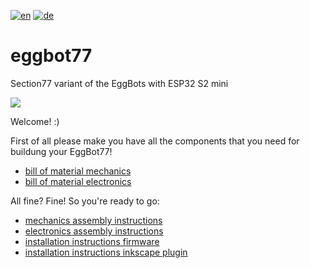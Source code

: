 [![en](https://img.shields.io/badge/lang-en-red.svg)](https://github.com/section77/eggbot77/blob/main/README.en.md)
[![de](https://img.shields.io/badge/lang-de-blue.svg)](https://github.com/section77/eggbot77/blob/main/README.md)

# eggbot77

Section77 variant of the EggBots with ESP32 S2 mini

![](eb77-eh21.jpeg)

Welcome! :)

First of all please make you have all the components that you need for buildung your EggBot77!
* [bill of material mechanics](./mechanics/BOM.en.md)
* [bill of material electronics](./electronics/BOM.en.md)

All fine? Fine! So you're ready to go:
* [mechanics assembly instructions](./mechanics/assembly/README.en.md)
* [electronics assembly instructions](./electronics/assembly/README.en.md)
* [installation instructions firmware](./firmware/README.md)
* [installation instructions inkscape plugin](./inkscape_1.x_extension/README.en.md)
